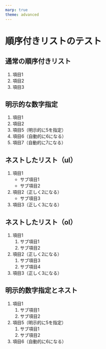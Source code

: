 ```yaml
---
marp: true
theme: advanced
---
```


# 順序付きリストのテスト

## 通常の順序付きリスト
1. 項目1
2. 項目2
3. 項目3

## 明示的な数字指定
1. 項目1
2. 項目2
5. 項目5（明示的に5を指定）
6. 項目6（自動的に6になる）
7. 項目7（自動的に7になる）

## ネストしたリスト（ul）
1. 項目1
   - サブ項目1
   - サブ項目2
2. 項目2（正しく2になる）
   - サブ項目3
3. 項目3（正しく3になる）

## ネストしたリスト（ol）
1. 項目1
   1. サブ項目1
   2. サブ項目2
2. 項目2（正しく2になる）
   1. サブ項目3
   2. サブ項目4
3. 項目3（正しく3になる）

## 明示的数字指定とネスト
1. 項目1
   1. サブ項目1
   2. サブ項目2
5. 項目5（明示的に5を指定）
   1. サブ項目1
   2. サブ項目2
6. 項目6（自動的に6になる）